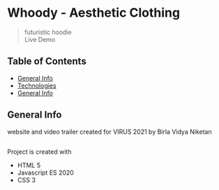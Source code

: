 # Whoody - Aesthetic Clothing
>  futuristic hoodie  
>  Live Demo  


##  Table of Contents  
*  [General Info](#general-info)  
*  [Technologies](#technologies)     
*  [General Info](#setup)   

##  General Info      
website and video trailer created for VIRUS 2021 by Birla Vidya Niketan  

##
Project is created with  
*  HTML 5  
*  Javascript ES 2020  
*  CSS 3   


